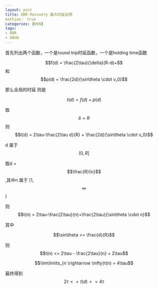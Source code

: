 ```yaml
---
layout: post
title: DBR Recovery 最大时延证明
mathjax： true
categories: [WSN]
tags:
- DBR
- UWSN
---
```


首先列出两个函数，一个是round trip时延函数，一个是holding time函数

$$f(d) = \frac{2\tau}{\delta}(R-d)+$$
和
$$p(d) = \frac{2d}{\sin\theta \cdot v_0}$$

那么全局的时延 则是

$$t(d) = f(d) + p(d)$$

取$$\delta = R$$
则$$t(d) = 2\tau-\frac{2\tau d}{R} + \frac{2d}{\sin\theta \cdot v_0}$$

d 属于$$(0,R]$$

取d = $$\frac{R}{n}$$,其中n 属于 [1,$$\infty$$)

则 
$$t(n) = 2\tau-\frac{2\tau}{n}+\frac{2\tau}{\sin\theta \cdot n}$$

其中

$$\sin\theta >= \frac{d}{R}$$

则
$$t(n) <= 2\tau - \frac{2\tau}{n} + 2\tau$$

$$\lim\limits_{n \rightarrow \infty}t(n) = 4\tau$$

最终得到
$$2\tau <= t(d) <= 4\tau$$
